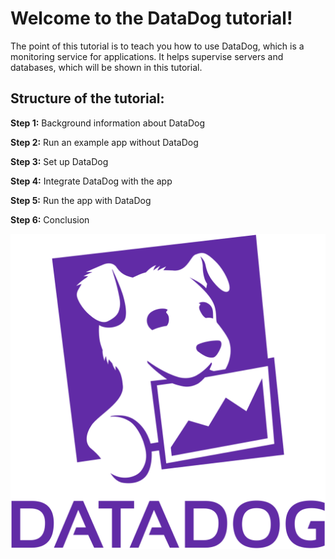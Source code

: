 # Welcome to the DataDog tutorial! 

The point of this tutorial is to teach you how to use DataDog, which is a monitoring service for applications. 
It helps supervise servers and databases, which will be shown in this tutorial.  

## Structure of the tutorial: 

**Step 1:** Background information about DataDog

**Step 2:** Run an example app without DataDog

**Step 3:** Set up DataDog

**Step 4:** Integrate DataDog with the app 

**Step 5:** Run the app with DataDog

**Step 6:** Conclusion

![](logo.png)